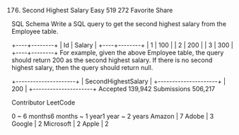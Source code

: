 176. Second Highest Salary
Easy 519 272 Favorite Share

SQL Schema
Write a SQL query to get the second highest salary from the Employee table.

+----+--------+
| Id | Salary |
+----+--------+
| 1  | 100    |
| 2  | 200    |
| 3  | 300    |
+----+--------+
For example, given the above Employee table, the query should return 200 as the second highest salary. If there is no second highest salary, then the query should return null.

+---------------------+
| SecondHighestSalary |
+---------------------+
| 200                 |
+---------------------+
Accepted 139,942
Submissions 506,217

Contributor LeetCode

0 ~ 6 months6 months ~ 1 year1 year ~ 2 years
Amazon | 7 Adobe | 3 Google | 2 Microsoft | 2 Apple | 2
